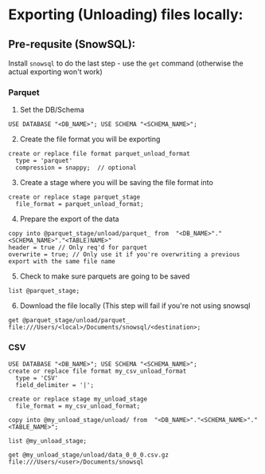 # Exporting (Unloading) files locally:

## Pre-requsite (SnowSQL):
Install `snowsql` to do the last step - use the `get` command (otherwise the actual exporting won't work)

### Parquet
1) Set the DB/Schema

```USE DATABASE "<DB_NAME>"; USE SCHEMA "<SCHEMA_NAME>";```

2) Create the file format you will be exporting
```
create or replace file format parquet_unload_format
  type = 'parquet'
  compression = snappy;  // optional
```

3) Create a stage where you will be saving the file format into

```  
create or replace stage parquet_stage
  file_format = parquet_unload_format;
```

4) Prepare the export of the data 

```
copy into @parquet_stage/unload/parquet_ from  "<DB_NAME>"."<SCHEMA_NAME>"."<TABLE)NAME>"
header = true // Only req'd for parquet
overwrite = true; // Only use it if you're overwriting a previous export with the same file name
```

5) Check to make sure parquets are going to be saved
```
list @parquet_stage;
```

6) Download the file locally (This step will fail if you're not using snowsql

```
get @parquet_stage/unload/parquet_ file:///Users/<local>/Documents/snowsql/<destination>;
```

### CSV

```
USE DATABASE "<DB_NAME>"; USE SCHEMA "<SCHEMA_NAME>";
create or replace file format my_csv_unload_format
  type = 'CSV'
  field_delimiter = '|';
  
create or replace stage my_unload_stage
  file_format = my_csv_unload_format;

copy into @my_unload_stage/unload/ from  "<DB_NAME>"."<SCHEMA_NAME>"."<TABLE_NAME>";

list @my_unload_stage;

get @my_unload_stage/unload/data_0_0_0.csv.gz file:///Users/<user>/Documents/snowsql
```
